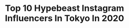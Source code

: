 ---
title: Top 10 Hypebeast Instagram Influencers In Tokyo In 2020
description: >-
  Find top hypebeast Instagram influencers in Tokyo in 2020. Most popular hashtags: #shotzdelight #hypebeast #streets #theimaged.
platform: Instagram
profiles:
  - username: "nickelpack"
    fullname: >-
      Kenta Hayashi
    location: "Japan"
    followers: 6165
    engagement: 2003
    commentsToLikes: 0.029116
    id: ck5zuzfzq3bcb0i14uzzoytr6
    verified: false
    hashtags: "#visualgrams, #bokehkillers, #impressive, #streetmobs"
  - username: "_kevin.douglas_"
    fullname: >-
      KD
    location: "Japan"
    followers: 3830
    engagement: 1477
    commentsToLikes: 0.078361
    id: ck5ciona6t26y0i11vd1zm6ky
    verified: false
    hashtags: "#shoot2kill, #bestvacations, #streetxstory, #main"
  - username: "u_mikisuke"
    fullname: >-
      Mikisuke Umeda
    location: "Japan"
    followers: 10524
    engagement: 710
    commentsToLikes: 0.015159
    id: ck6ubtq5pbniw0j71gxuxnmu2
    verified: false
    hashtags: "#citykillerz, #streetactivity, #reco, #aestheticsjapan"
  - username: "rkrkrk"
    fullname: >-
      R̸K̸
    location: "Japan"
    followers: 521992
    engagement: 502
    commentsToLikes: 0.006941
    id: ck0tuyuux99u60i19r3wkkqhn
    verified: true
    hashtags: "#fromwhereidrone, #livingoneart, #hbouthere"
  - username: "amatou_0429"
    fullname: >-
      Amatou
    location: "Japan"
    followers: 43265
    engagement: 514
    commentsToLikes: 0.009000
    id: ck0w0w41egbge0i195aw1fncf
    verified: false
    hashtags: "#streetmagazine, #hypebeast, #citykillerz, #amazing"
  - username: "_deepsky"
    fullname: >-
      Tat  | Tokyo 🇯🇵
    location: "Japan"
    followers: 223887
    engagement: 489
    commentsToLikes: 0.014699
    id: ck0tza8jhpq030i19kkr449jl
    verified: true
    hashtags: "#supermoon, #galaxys20, #pinkmoon, #hypebeast"
  - username: "66_juna"
    fullname: >-
      J U N A
    location: "Japan"
    followers: 9241
    engagement: 888
    commentsToLikes: 0.005320
    id: ck135n5vc28qb0i19u3r64npb
    verified: false
    hashtags: "#mountainlightjacket, #am95, #camera, #photography"
  - username: "perksandmini"
    fullname: >-
      P.A.M. (Perks and Mini)
    location: "Japan"
    followers: 64478
    engagement: 82
    commentsToLikes: 0.005898
    id: ck0vzvw06b5hx0i19v4ykowzo
    verified: true
    hashtags: "#hypebeaststyle, #ausfires, #18, #ecstacy"
  - username: "35mmfullsize"
    fullname: >-
      AKIRA
    location: "Japan"
    followers: 29739
    engagement: 599
    commentsToLikes: 0.018116
    id: ck0twxcx3h5fw0i191ddnu8cz
    verified: false
    hashtags: "#mtfuji, #lightroom, #discoverjapan, #weekly"
  - username: "japan"
    fullname: >-
      @japan
    location: "Japan"
    followers: 129995
    engagement: 339
    commentsToLikes: 0.008321
    id: ck55om9dr8n6p0i119vwb7hdp
    verified: false
    hashtags: "#universaltokyo, #instagood, #inspirationcultmag, #myjapanstory"
---